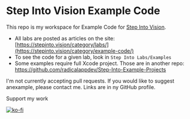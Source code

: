 # Step Into Vision Example Code

This repo is my workspace for Example Code for [Step Into Vision]([url](https://stepinto.vision)).

-  All labs are posted as articles on the site: [https://stepinto.vision/category/labs/](https://stepinto.vision/category/example-code/)
-  To see the code for a given lab, look in `Step Into Labs/Examples`
-  Some examples require full Xcode project. Those are in another repo: https://github.com/radicalappdev/Step-Into-Example-Projects

I'm not currently accepting pull requests. If you would like to suggest anexample, please contact me. Links are in ny GitHub profile.

Support my work

[![ko-fi](https://ko-fi.com/img/githubbutton_sm.svg)](https://ko-fi.com/C0C51CD3LH)

